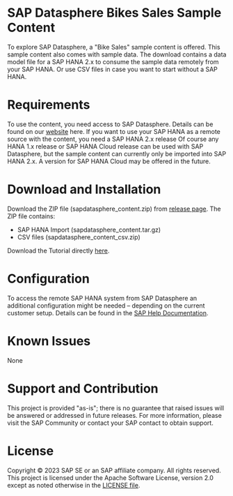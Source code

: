 # SAP Datasphere Bikes Sales Sample Content
To explore SAP Datasphere, a "Bike Sales" sample content is offered. This sample content also comes with sample data.
The download contains a data model file for a SAP HANA 2.x to consume the sample data remotely from your SAP HANA. Or use CSV files in case you want to start without a SAP HANA.

# Requirements
To use the content, you need access to SAP Datasphere. Details can be found on our [website](https://www.sap.com/products/technology-platform/datasphere.html) here.
If you want to use your SAP HANA as a remote source with the content, you need a SAP HANA 2.x release
Of course any HANA 1.x release or SAP HANA Cloud release can be used with SAP Datasphere, but the sample content can currently only be imported into SAP HANA 2.x.
A version for SAP HANA Cloud may be offered in the future.

# Download and Installation
Download the ZIP file (sapdatasphere_content.zip) from [release page](https://github.com/SAP-samples/datasphere-content/releases).
The ZIP file contains:
*	SAP HANA Import (sapdatasphere_content.tar.gz) 
*	CSV files (sapdatasphere_content_csv.zip)

Download the Tutorial directly [here](https://github.com/SAP-samples/datasphere-content/blob/main/Sample_Bikes_Sales_content/SAP_Datasphere_Content_Tutorial.pdf).  

# Configuration
To access the remote SAP HANA system from SAP Datasphere an additional configuration might be needed – depending on the current customer setup. Details can be found in the [SAP Help Documentation](https://help.sap.com/docs/SAP_DATASPHERE).

# Known Issues
None
# Support and Contribution
This project is provided "as-is"; there is no guarantee that raised issues will be answered or addressed in future releases.
For more information, please visit the SAP Community or contact your SAP contact to obtain support.

# License
Copyright © 2023 SAP SE or an SAP affiliate company. All rights reserved. This project is licensed under the Apache Software License, version 2.0 except as noted otherwise in the [LICENSE file](/LICENSE).
